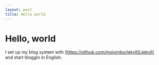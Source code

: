 ```yaml
---
layout: post
title: Hello world
---
```


# Hello, world
I set up my blog system with [https://github.com/mojombo/jekyll](Jekyll) and start bloggin in English.
